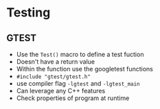# Testing
## GTEST
- Use the `Test()` macro to define a test fuction
- Doesn't have a return value
- Within the function use the googletest functions
- `#include "gtest/gtest.h"`
- use compiler flag `-lgtest` and `-lgtest_main`
- Can leverage any C++ features
- Check properties of program at runtime